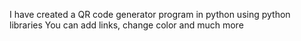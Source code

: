 I have created a QR code generator program in python using python libraries
You can add links, change color and much more

